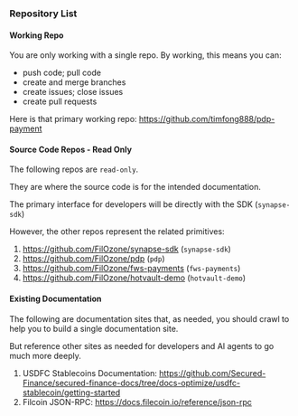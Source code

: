 ### Repository List
#### Working Repo
You are only working with a single repo.  By working, this means you can:
- push code; pull code
- create and merge branches
- create issues; close issues
- create pull requests

Here is that primary working repo: https://github.com/timfong888/pdp-payment


#### Source Code Repos - Read Only
The following repos are `read-only`.

They are where the source code is for the intended documentation.

The primary interface for developers will be directly with the SDK (`synapse-sdk`)

However, the other repos represent the related primitives:

1. https://github.com/FilOzone/synapse-sdk (`synapse-sdk`)
2. https://github.com/FilOzone/pdp (`pdp`)
3. https://github.com/FilOzone/fws-payments (`fws-payments`)
4. https://github.com/FilOzone/hotvault-demo (`hotvault-demo`)

#### Existing Documentation
The following are documentation sites that, as needed, you should crawl to help you to build a single documentation site.  

But reference other sites as needed for developers and AI agents to go much more deeply.

1. USDFC Stablecoins Documentation: https://github.com/Secured-Finance/secured-finance-docs/tree/docs-optimize/usdfc-stablecoin/getting-started
2. Filcoin JSON-RPC: https://docs.filecoin.io/reference/json-rpc
